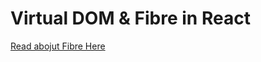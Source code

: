 # Virtual DOM & Fibre in React

[Read abojut Fibre Here](https://github.com/acdlite/react-fiber-architecture)





